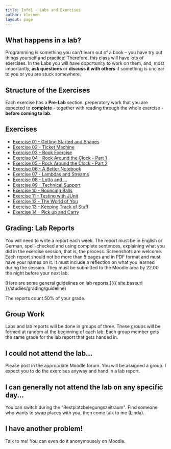 ```yaml
---
title: Info1 - Labs and Exercises
author: kleinen
layout: page
---
```

## What happens in a lab?

Programming is something you can&#8217;t learn out of a book &#8211; you have
try out things yourself and practice! Therefore, this class will have lots of
exercises. In the Labs you will have opportunity to work on them, and, most
importantly, **ask questions** or **discuss it with others** if something is
unclear to you or you are stuck somewhere.

## Structure of the Exercises

Each exercise has a **Pre-Lab** section. preperatory work that you are expected to **complete** - together with reading through the whole exercise - **before coming to lab**.

## Exercises

* [Exercise 01 - Getting Started and Shapes](../labs/exercise-01)
* [Exercise 02 - Ticket Machine](../labs/exercise-02)
* [Exercise 03 - Book Exercise](../labs/exercise-03)
* [Exercise 04 - Rock Around the Clock - Part 1](../labs/exercise-04)
* [Exercise 05 - Rock Around the Clock - Part 2](../labs/exercise-05)
* [Exercise 06 - A Better Notebook](../labs/exercise-06)
* [Exercise 07 - Lambdas and Streams](../labs/exercise-07)
* [Exercise 08 - Lotto and ...](../labs/exercise-08)
* [Exercise 09 - Technical Support](../labs/exercise-09)
* [Exercise 10 - Bouncing Balls](../labs/exercise-10)
* [Exercise 11 - Testing with JUnit](../labs/exercise-11)
* [Exercise 12 - The World of You](../labs/exercise-12)
* [Exercise 13 - Keeping Track of Stuff](../labs/exercise-13)
* [Exercise 14 - Pick up and Carry](../labs/exercise-14)              


## Grading: Lab Reports

You will need to write a report each week. The report must be in English or German,
spell-checked and using complete sentences, explaining what you did in the
exercise session, that is, the process. Screenshots are welcome. Each report
should not be more than 5 pages and in PDF format and must have your names on it.
It must include a reflection on what you learned during the session.
They must be submitted to the Moodle area by 22.00 the night before your next lab.

[Here are some general guidelines on lab reports.]({{ site.baseurl }}/studies/grading/guideline)

The reports count 50% of your grade.

## Group Work

Labs and lab reports will be done in groups of three. These groups will be formed at
random at the beginning of each lab. Each group member gets the same grade for the lab report
that gets handed in.

## I could not attend the lab...

Please post in the appropriate Moodle forum. You will be assigned a group. I expect
you to do the exercises anyway and hand in a lab report.

## I can generally not attend the lab on any specific day...

You can switch during the "Restplatzbelegungszeitraum". Find someone
who wants to swap places with you, then come talk to me (Linda).

## I have another problem!
Talk to me! You can even do it anonymousely on Moodle.
